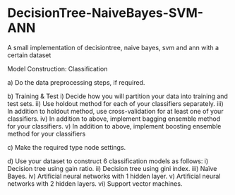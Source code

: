 # DecisionTree-NaiveBayes-SVM-ANN
A small implementation of decisiontree, naive bayes, svm and ann with a certain dataset

Model Construction: Classification

a) Do the data preprocessing steps, if required.

b) Training & Test
  i) Decide how you will partition your data into training and test sets.
  ii) Use holdout method for each of your classifiers separately.
  iii) In addition to holdout method, use cross-validation for at least one of your classifiers.
  iv) In addition to above, implement bagging ensemble method for your classifiers.
  v) In addition to above, implement boosting ensemble method for your classifiers
  
c) Make the required type node settings.

d) Use your dataset to construct 6 classification models as follows:
  i) Decision tree using gain ratio.
  ii) Decision tree using gini index.
  iii) Naïve Bayes.
  iv) Artificial neural networks with 1 hidden layer.
  v) Artificial neural networks with 2 hidden layers.
  vi) Support vector machines.
